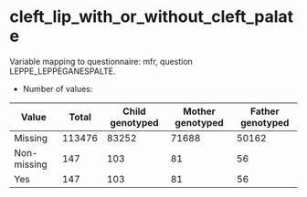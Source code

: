 # cleft_lip_with_or_without_cleft_palate
Variable mapping to questionnaire: mfr, question LEPPE_LEPPEGANESPALTE.
- Number of values:

| Value | Total | Child genotyped | Mother genotyped | Father genotyped |
| ----- | ----- | --------------- | ---------------- | ---------------- |
| Missing | 113476 | 83252 | 71688 | 50162 |
| Non-missing | 147 | 103 | 81 | 56 |
| Yes | 147 | 103 | 81 |56 |



